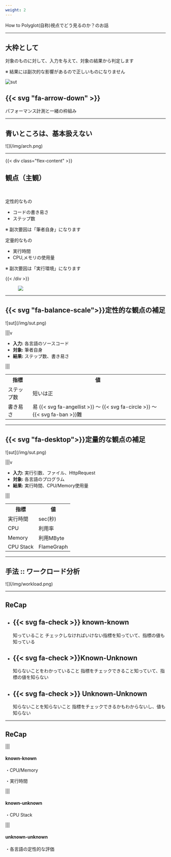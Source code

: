 ```yaml
---
weight: 2
---
```

<!-- : .wrap -->

<!-- : .text-data -->How to


<!--: .text-intro -->Polyglot(自称)視点でどう見るのか？のお話

---
<!-- : .wrap .content-center -->

## 大枠として

<p class="text-intro">対象のものに対して、入力を与えて、対象の結果から判定します</p>

<p class="text-intro text-red">※ 結果には副次的な影響があるので正しいものになりません</p>

![sut](/img/sut.png)

## {{< svg "fa-arrow-down" >}}

パフォーマンス計測と一緒の枠組み

---
<!-- : .wrap  -->

## 青いところは、基本扱えない

<!--: .aligncenter -->![](/img/arch.png)

---
<!--: fullscreen .card-50 -->

{{< div class="flex-content" >}}
## 観点（主観）
<br/>

<p class="text-intro">定性的なもの
  <ul>
    <li>コードの書き易さ</li>
    <li>ステップ数</li>
  </ul>
</p>

※ 副次要因は「筆者自身」になります

<p class="text-intro">定量的なもの
  <ul>
    <li>実行時間</li>
    <li>CPU,メモリの使用量</li>
  </ul>
</p>

※ 副次要因は「実行環境」になります

{{< /div >}}

<figure><img src="https://source.unsplash.com/26MJGnCM0Wc/" /></figure>


---
<!--: .wrap -->

## {{< svg "fa-balance-scale">}}定性的な観点の補足

<!--: .aligncenter -->![sut](/img/sut.png)

|||v

- **入力:** 各言語のソースコード
- **対象:** 筆者自身
- **結果:** ステップ数、書き易さ

|||

<table class="no-border">
  <tr>
    <th>指標</th>
    <th>値</th>
  </tr>
  <tr>
    <td>ステップ数</td>
    <td>短いは正</td>
  </tr>
  <tr>
    <td>書き易さ</td>
    <td>易 {{< svg fa-angellist >}}  〜 {{< svg fa-circle >}}  〜 {{< svg fa-ban >}}難</td>
  </tr>
</table>

---
<!--: .wrap -->

## {{< svg "fa-desktop">}}定量的な観点の補足

<!--: .aligncenter -->![sut](/img/sut.png)

|||v

- **入力:** 実行引数、ファイル、HttpRequest
- **対象:** 各言語のプログラム
- **結果:** 実行時間、CPU/Memory使用量

|||

<table class="no-border">
  <tr>
    <th>指標</th>
    <th>値</th>
  </tr>
  <tr>
    <td>実行時間</td>
    <td>sec(秒)</td>
  </tr>
  <tr>
    <td>CPU</td>
    <td>利用率</td>
  </tr>
  <tr>
    <td>Memory</td>
    <td>利用MByte</td>
  </tr>
  <tr>
    <td>CPU Stack</td>
    <td>FlameGraph</td>
  </tr>
</table>

---
<!--: .wrap -->

## 手法 :: ワークロード分析


<!-- : .aligncenter -->![](/img/workload.png)

---
<!--: .wrap -->

## ReCap

<ul class="flexblock specs">
  <li>
    <div>
      <h2>{{< svg fa-check >}}
      known-known
      </h2>
      知っていること チェックしなければいけない指標を知っていて、指標の値も知っている
    </div>
  </li>
  <li>
    <div>
      <h2>{{< svg fa-check >}}Known-Unknown</h2>
      知らないことをわかっていること 指標をチェックできること知っていて、指標の値を知らない
    </div>
  </li>
  <li>
    <div>
      <h2>{{< svg fa-check >}} Unknown-Unknown</h2>
      知らないことを知らないこと 指標をチェックできるかもわからないし、値も知らない
    </div>
  </li>
</ul>



---
<!--: .wrap -->

## ReCap

|||

#### known-known

・CPU/Memory

・実行時間

|||

#### known-unknown

・CPU Stack

|||

#### unknown-unknown

・各言語の定性的な評価

